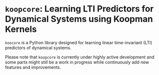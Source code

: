 

# `koopcore`: Learning LTI Predictors for Dynamical Systems using Koopman Kernels

`koocore` is a Python library designed for learning linear time-invariant (LTI) predictors of dynamical systems. 

Please note that `koopcore` is currently under highly active development and some parts might still be a work in progress while continuously add new features and improvements.
